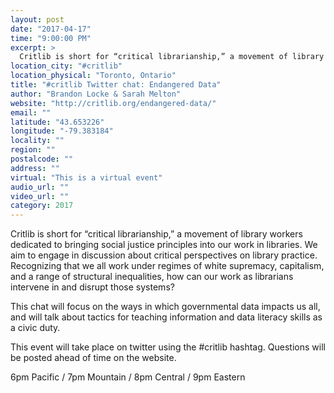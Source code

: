 ```yaml
---
layout: post
date: "2017-04-17"
time: "9:00:00 PM"
excerpt: >
  Critlib is short for “critical librarianship,” a movement of library workers dedicated to bringing social justice principles into our work ...
location_city: "#critlib"
location_physical: "Toronto, Ontario"
title: "#critlib Twitter chat: Endangered Data"
author: "Brandon Locke & Sarah Melton"
website: "http://critlib.org/endangered-data/"
email: ""
latitude: "43.653226"
longitude: "-79.383184"
locality: ""
region: ""
postalcode: ""
address: ""
virtual: "This is a virtual event"
audio_url: ""
video_url: ""
category: 2017
---
```


Critlib is short for “critical librarianship,” a movement of library workers dedicated to bringing social justice principles into our work in libraries. We aim to engage in discussion about critical perspectives on library practice. Recognizing that we all work under regimes of white supremacy, capitalism, and a range of structural inequalities, how can our work as librarians intervene in and disrupt those systems?

This chat will focus on the ways in which governmental data impacts us all, and will talk about tactics for teaching information and data literacy skills as a civic duty.

This event will take place on twitter using the #critlib hashtag. Questions will be posted ahead of time on the website.

6pm Pacific / 7pm Mountain / 8pm Central / 9pm Eastern
